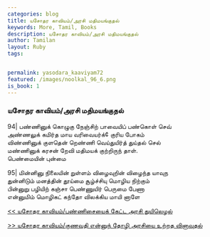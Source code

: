 ```yaml
---  
categories: blog  
title: யசோதர காவியம்/அரசி மதிமயங்குதல்
keywords: More, Tamil, Books  
description: யசோதர காவியம்/அரசி மதிமயங்குதல்
author: Tamilan  
layout: Ruby  
tags:     


permalink: yasodara_kaaviyam72  
featured: /images/noolkal_96_6.png  
is_book: 1
---  
```



### யசோதர காவியம்/அரசி மதிமயங்குதல்

94| பண்ணினுக் கொழுகு நேஞ்சிற் பாவையிப் பண்கொள் செவ்  
அண்ணலுக் கமிர்த மாய வரிவையர்க்¢ குரிய போகம்  
விண்ணினுக் குளதென் றெண்ணி வெய்துயிர்த் துய்தல் செல்  
மண்ணினுக் கரசன் றேவி மதிமயக் குற்றிருந் தாள்.  
பெண்மையின் புன்மை

95| மின்னினு நிலையின் றுள்ளம் விழைவுறின் விழைந்த யாவுந  
துன்னிடும் மனத்தின் தூய்மை சூழ்ச்சியு மொழிய நிற்கும்  
பின்னுறு பழியிற் கஞ்சா பெண்ணுயிர் பெருமை பேணா  
என்னுமிம் மொழிகட் கந்தோ விலக்கிய மாயி னாளே

[<< யசோதர காவியம்/பண்ணிசையைக் கேட்ட அரசி துயிலெழல்](yasodara_kaaviyam71)  
  
[>> யசோதர காவியம்/குணவதி என்னுந் தோழி அரசியை உற்றத வினாவுதல்](yasodara_kaaviyam73)


